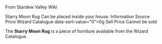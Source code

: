 From Stardew Valley Wiki

Starry Moon Rug Can be placed inside your house. Information Source Price Wizard Catalogue data-sort-value="0"&gt;0g Sell Price Cannot be sold

The **Starry Moon Rug** is a piece of furniture available from the Wizard Catalogue.